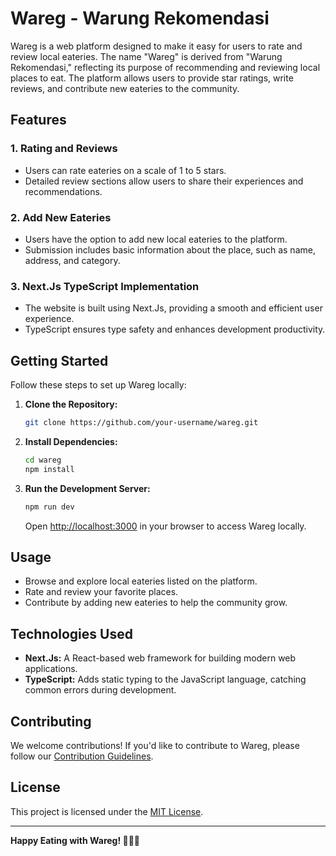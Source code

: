 # Wareg - Warung Rekomendasi

Wareg is a web platform designed to make it easy for users to rate and review local eateries. The name "Wareg" is derived from "Warung Rekomendasi," reflecting its purpose of recommending and reviewing local places to eat. The platform allows users to provide star ratings, write reviews, and contribute new eateries to the community.

## Features

### 1. Rating and Reviews
- Users can rate eateries on a scale of 1 to 5 stars.
- Detailed review sections allow users to share their experiences and recommendations.

### 2. Add New Eateries
- Users have the option to add new local eateries to the platform.
- Submission includes basic information about the place, such as name, address, and category.

### 3. Next.Js TypeScript Implementation
- The website is built using Next.Js, providing a smooth and efficient user experience.
- TypeScript ensures type safety and enhances development productivity.

## Getting Started

Follow these steps to set up Wareg locally:

1. **Clone the Repository:**
   ```bash
   git clone https://github.com/your-username/wareg.git
   ```

2. **Install Dependencies:**
   ```bash
   cd wareg
   npm install
   ```

3. **Run the Development Server:**
   ```bash
   npm run dev
   ```

   Open [http://localhost:3000](http://localhost:3000) in your browser to access Wareg locally.

## Usage

- Browse and explore local eateries listed on the platform.
- Rate and review your favorite places.
- Contribute by adding new eateries to help the community grow.

## Technologies Used

- **Next.Js:** A React-based web framework for building modern web applications.
- **TypeScript:** Adds static typing to the JavaScript language, catching common errors during development.

## Contributing

We welcome contributions! If you'd like to contribute to Wareg, please follow our [Contribution Guidelines](CONTRIBUTING.md).

## License

This project is licensed under the [MIT License](LICENSE).

---

**Happy Eating with Wareg! 🍔🌮🍜**
